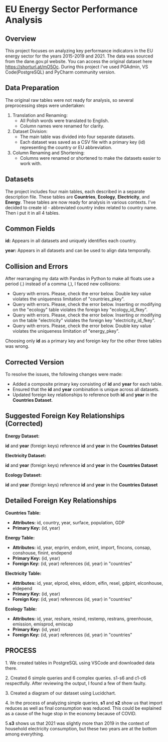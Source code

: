<b><h1>EU Energy Sector Performance Analysis</h1></b>

<b><h2>Overview</h2></b>
This project focuses on analyzing key performance indicators in the EU energy sector for the years 2015-2019 and 2021. The data was sourced from the dane.gov.pl website. You can access the original dataset here https://shorturl.at/mO5Oc. During this project i've used PGAdmin, VS Code(PostgreSQL) and PyCharm community version. 

<b><h2>Data Preparation</h2></b>
The original raw tables were not ready for analysis, so several preprocessing steps were undertaken:
1. Translation and Renaming:
    - All Polish words were translated to English.
    - Column names were renamed for clarity.
2. Dataset Division:
    - The main table was divided into four separate datasets.
    - Each dataset was saved as a CSV file with a primary key (id) representing the country or EU abbreviation.
3. Column Renaming and Shortening:
    - Columns were renamed or shortened to make the datasets easier to work with.

<b><h2>Datasets</h2></b>
The project includes four main tables, each described in a separate description file. These tables are <b>Countries</b>, <b>Ecology</b>, <b>Electricity</b>, and <b>Energy</b>. These tables are now ready for analysis in various contexts. 
I've decided to create id - abbreviated country index related to country name. Then i put it in all 4 tables. 

<b><h2>Common Fields</h2></b>
<p>
    <b>id:</b> Appears in all datasets and uniquely identifies each country.
</p>
<p>
    <b>year:</b> Appears in all datasets and can be used to align data temporally.
</p>

<b><h2>Collision and Errors</h2></b>
<p>
    After rearranging my data with Pandas in Python to make all floats use a period (.) instead of a comma (,), I faced new collisions:
</p>
<ul>
    <li>Query with errors. Please, check the error below. Double key value violates the uniqueness limitation of "countries_pkey".</li>
    <li>Query with errors. Please, check the error below. Inserting or modifying on the "ecology" table violates the foreign key "ecology_id_fkey".</li>
    <li>Query with errors. Please, check the error below. Inserting or modifying on the table "electricity" violates the foreign key "electricity_id_fkey".</li>
    <li>Query with errors. Please, check the error below. Double key value violates the uniqueness limitation of "energy_pkey".</li>
</ul>
<p>
    Choosing only <b>id</b> as a primary key and foreign key for the other three tables was wrong.
</p>

<b><h2>Corrected Version</h2></b>
<p>
    To resolve the issues, the following changes were made:
</p>
<ul>
    <li>Added a composite primary key consisting of <b>id</b> and <b>year</b> for each table.</li>
    <li>Ensured that the <b>id</b> and <b>year</b> combination is unique across all datasets.</li>
    <li>Updated foreign key relationships to reference both <b>id</b> and <b>year</b> in the <b>Countries Dataset</b>.</li>
</ul>

<h2><b>Suggested Foreign Key Relationships (Corrected)</b></h2>

<b>Energy Dataset:</b>
<p>
    <b>id</b> and <b>year</b> (foreign keys) reference <b>id</b> and <b>year</b> in the <b>Countries Dataset</b>
</p>

<b>Electricity Dataset:</b>
<p>
    <b>id</b> and <b>year</b> (foreign keys) reference <b>id</b> and <b>year</b> in the <b>Countries Dataset</b>
</p>

<b>Ecology Dataset:</b>
<p>
    <b>id</b> and <b>year</b> (foreign keys) reference <b>id</b> and <b>year</b> in the <b>Countries Dataset</b>
</p>

<h2><b>Detailed Foreign Key Relationships</b></h2>

<b>Countries Table:</b>
<ul>
    <li><b>Attributes:</b> id, country, year, surface, population, GDP</li>
    <li><b>Primary Key:</b> (id, year)</li>
</ul>

<b>Energy Table:</b>
<ul>
    <li><b>Attributes:</b> id, year, enprim, endom, enint, import, fincons, consap, conshouse, finint, endepend</li>
    <li><b>Primary Key:</b> (id, year)</li>
    <li><b>Foreign Key:</b> (id, year) references (id, year) in "countries"</li>
</ul>

<b>Electricity Table:</b>
<ul>
    <li><b>Attributes:</b> id, year, elprod, elres, eldom, elfin, resel, gdpint, elconhouse, eldepend</li>
    <li><b>Primary Key:</b> (id, year)</li>
    <li><b>Foreign Key:</b> (id, year) references (id, year) in "countries"</li>
</ul>

<b>Ecology Table:</b>
<ul>
    <li><b>Attributes:</b> id, year, reshare, resind, restemp, restrans, greenhouse, emission, emisprod, emiscap</li>
    <li><b>Primary Key:</b> (id, year)</li>
    <li><b>Foreign Key:</b> (id, year) references (id, year) in "countries"</li>
</ul>

<b><h2>PROCESS</h2></b>
<p>
    1. We created tables in PostgreSQL using VSCode and downloaded data there.
</p>
<p>
    2. Created 6 simple queries and 6 complex queries. s1-s6 and c1-c6 respectfully. After reviewing the output, I found a few of them faulty.
</p>
<p>
    3. Created a diagram of our dataset using Lucidchart.
</p>
<p>
    4. In the process of analyzing simple queries, <b>s1</b> and <b>s2</b> show us that import reduces as well as final consumption was reduced. This could be explained as a cause of the huge stop in the economy because of COVID.
</p>
<p>
    5.<b>s3</b> shows us that 2021 was slightly more than 2019 in the context of household electricity consumption, but these two years are at the bottom among everything.
</p>


